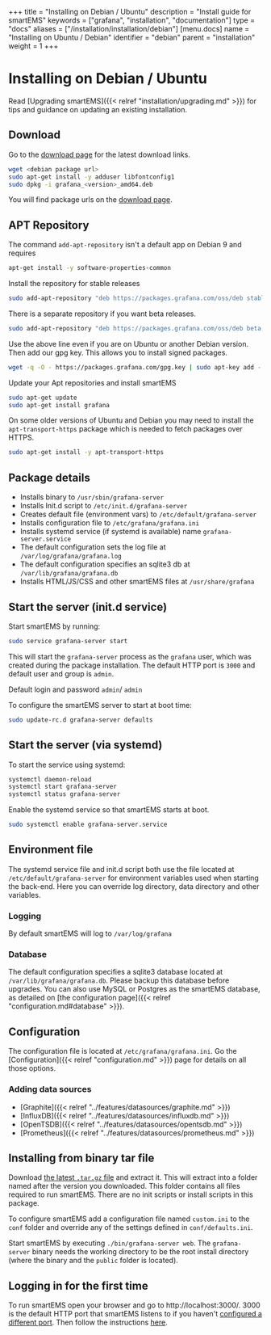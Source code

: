 +++
title = "Installing on Debian / Ubuntu"
description = "Install guide for smartEMS"
keywords = ["grafana", "installation", "documentation"]
type = "docs"
aliases = ["/installation/installation/debian"]
[menu.docs]
name = "Installing on Ubuntu / Debian"
identifier = "debian"
parent = "installation"
weight = 1
+++

# Installing on Debian / Ubuntu

Read [Upgrading smartEMS]({{< relref "installation/upgrading.md" >}}) for tips and guidance on updating an existing
installation.

## Download

Go to the [download page](https://grafana.com/grafana/download?platform=linux) for the latest download
links.

```bash
wget <debian package url>
sudo apt-get install -y adduser libfontconfig1
sudo dpkg -i grafana_<version>_amd64.deb
```

You will find package urls on the [download page](https://grafana.com/grafana/download?platform=linux).

## APT Repository

The command `add-apt-repository` isn't a default app on Debian 9 and requires
```bash
apt-get install -y software-properties-common
```

Install the repository for stable releases

```bash
sudo add-apt-repository "deb https://packages.grafana.com/oss/deb stable main"
```

There is a separate repository if you want beta releases.

```bash
sudo add-apt-repository "deb https://packages.grafana.com/oss/deb beta main"
```

Use the above line even if you are on Ubuntu or another Debian version. Then add our gpg key. This allows you to install signed packages.

```bash
wget -q -O - https://packages.grafana.com/gpg.key | sudo apt-key add -
```

Update your Apt repositories and install smartEMS

```bash
sudo apt-get update
sudo apt-get install grafana
```

On some older versions of Ubuntu and Debian you may need to install the
`apt-transport-https` package which is needed to fetch packages over
HTTPS.

```bash
sudo apt-get install -y apt-transport-https
```

## Package details

- Installs binary to `/usr/sbin/grafana-server`
- Installs Init.d script to `/etc/init.d/grafana-server`
- Creates default file (environment vars) to `/etc/default/grafana-server`
- Installs configuration file to `/etc/grafana/grafana.ini`
- Installs systemd service (if systemd is available) name `grafana-server.service`
- The default configuration sets the log file at `/var/log/grafana/grafana.log`
- The default configuration specifies an sqlite3 db at `/var/lib/grafana/grafana.db`
- Installs HTML/JS/CSS and other smartEMS files at `/usr/share/grafana`

## Start the server (init.d service)

Start smartEMS by running:

```bash
sudo service grafana-server start
```

This will start the `grafana-server` process as the `grafana` user,
which was created during the package installation. The default HTTP port
is `3000` and default user and group is `admin`.

Default login and password `admin`/ `admin`

To configure the smartEMS server to start at boot time:

```bash
sudo update-rc.d grafana-server defaults
```

## Start the server (via systemd)

To start the service using systemd:

```bash
systemctl daemon-reload
systemctl start grafana-server
systemctl status grafana-server
```

Enable the systemd service so that smartEMS starts at boot.

```bash
sudo systemctl enable grafana-server.service
```

## Environment file

The systemd service file and init.d script both use the file located at
`/etc/default/grafana-server` for environment variables used when
starting the back-end. Here you can override log directory, data
directory and other variables.

### Logging

By default smartEMS will log to `/var/log/grafana`

### Database

The default configuration specifies a sqlite3 database located at
`/var/lib/grafana/grafana.db`. Please backup this database before
upgrades. You can also use MySQL or Postgres as the smartEMS database, as detailed on [the configuration page]({{< relref "configuration.md#database" >}}).

## Configuration

The configuration file is located at `/etc/grafana/grafana.ini`.  Go the
[Configuration]({{< relref "configuration.md" >}}) page for details on all
those options.

### Adding data sources

- [Graphite]({{< relref "../features/datasources/graphite.md" >}})
- [InfluxDB]({{< relref "../features/datasources/influxdb.md" >}})
- [OpenTSDB]({{< relref "../features/datasources/opentsdb.md" >}})
- [Prometheus]({{< relref "../features/datasources/prometheus.md" >}})

## Installing from binary tar file

Download [the latest `.tar.gz` file](https://grafana.com/get) and
extract it.  This will extract into a folder named after the version you
downloaded. This folder contains all files required to run smartEMS.  There are
no init scripts or install scripts in this package.

To configure smartEMS add a configuration file named `custom.ini` to the
`conf` folder and override any of the settings defined in
`conf/defaults.ini`.

Start smartEMS by executing `./bin/grafana-server web`. The `grafana-server`
binary needs the working directory to be the root install directory (where the
binary and the `public` folder is located).

## Logging in for the first time

To run smartEMS open your browser and go to http://localhost:3000/. 3000 is the default HTTP port that smartEMS listens to if you haven't [configured a different port](/installation/configuration/#http-port).
Then follow the instructions [here](/guides/getting_started/).
